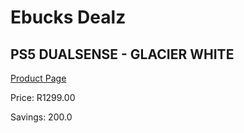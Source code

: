 
# Ebucks Dealz
## PS5 DUALSENSE - GLACIER WHITE
[Product Page](https://www.ebucks.com/web/shop/productSelected.do?prodId=1075254262&catId=714947548)

Price: R1299.00

Savings: 200.0


	